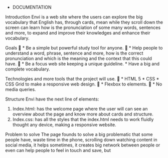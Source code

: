 * DOCUMENTATION

Introduction
Envi is a web site where the users can explore the big vocabulary that English has, through cards, mean while they scroll down the screen can learn how is the pronunciation of some many words, sentences and more, to expand and improve their knowledges and enhance their vocabulary.

Goals
	* Be a simple but powerful study tool for anyone.
	* Help people to understand a word, phrase, sentence and more, how is the correct pronunciation and which is the meaning and the context that this could have.
	* Be a focus web site keeping a unique guideline.
    * Have a big and complete vocabulary.

Technologies and more tools that the project will use. 
	* HTML 5
    * CSS
    * CSS Grid to make a responsive web design.
	* Flexbox to elements.
	* No media queries.

Structure
Envi have the next line of elements:
1.	Index.html: has the welcome page where the user will can see an overview about the page and know more about cards and structure.
2.	Index.css: has all the styles that the index.html needs to work fluidly thought any device, making a responsive website.

Problem to solve
The page founds to solve a big problematic that some people have, waste time in the phone, scrolling down watching content in social media, it helps sometimes, it creates big network between people or even can help people to feel in touch and save, but
